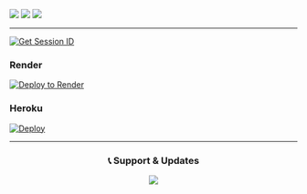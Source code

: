   </p>
<a><img src='https://i.imgur.com/LyHic3i.gif'/></a>
<a><img src='https://i.ibb.co/p6v1dc6w/image-1742790261707.jpg'/></a>
<a><img src='https://i.imgur.com/LyHic3i.gif'/></a>
<p align="center">

<hr>
<a href='https://prabath-md-pair-web-v2-slk.koyeb.app/pair
' target="_blank"><img alt='Get Session ID' src='https://img.shields.io/badge/Click here to get your session id-blue?style=for-the-badge&logo=opencv&logoColor=white'/></a>

###  Render
[![Deploy to Render](https://img.shields.io/badge/Deploy%20to%20Render-green?style=for-the-badge&logo=render&logoColor=white)](https://dashboard.render.com/deploy/srv-cjjm8m9k9qfdl8c2fnb0?repo=https://github.com/lakaofc/laka-md)

###  Heroku
[![Deploy](https://www.herokucdn.com/deploy/button.svg)](https://dashboard.heroku.com/new-app?template=https://github.com/mr-niro-md/niro-new)
<hr>

<div align="center">
  <h3>📞 Support & Updates</h3>
  <a href="https://Wa.me//+94762296665">
    <img src="https://img.shields.io/badge/OWNER_NUMBER -128C7E?style=for-the-badge&logo=whatsapp&logoColor=white">
  </a>
</div>
